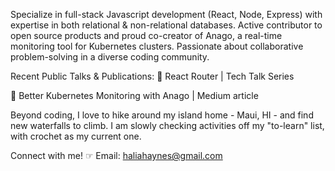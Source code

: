 Specialize in full-stack Javascript development (React, Node, Express) with expertise in both relational & non-relational databases. Active contributor to open source products and proud co-creator of Anago, a real-time monitoring tool for Kubernetes clusters. Passionate about collaborative problem-solving in a diverse coding community.

Recent Public Talks & Publications:
📣 React Router | Tech Talk Series

🧠 Better Kubernetes Monitoring with Anago | Medium article 

Beyond coding, I love to hike around my island home - Maui, HI - and find new waterfalls to climb. I am slowly checking activities off my "to-learn" list, with crochet as my current one.

Connect with me!
☞ Email: haliahaynes@gmail.com

